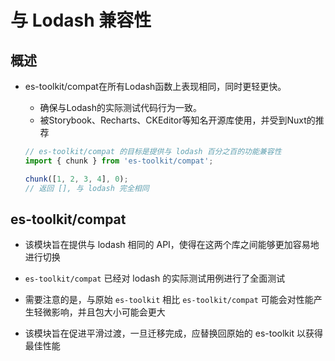 # 与 Lodash 兼容性

## 概述

+ es-toolkit/compat在所有Lodash函数上表现相同，同时更轻更快。

  + 确保与Lodash的实际测试代码行为一致。
  + 被Storybook、Recharts、CKEditor等知名开源库使用，并受到Nuxt的推荐

  ```js
  // es-toolkit/compat 的目标是提供与 lodash 百分之百的功能兼容性
  import { chunk } from 'es-toolkit/compat';

  chunk([1, 2, 3, 4], 0);
  // 返回 [], 与 lodash 完全相同
  ```

## es-toolkit/compat

+ 该模块旨在提供与 lodash 相同的 API，使得在这两个库之间能够更加容易地进行切换

+ `es-toolkit/compat` 已经对 lodash 的实际测试用例进行了全面测试

+ 需要注意的是，与原始 `es-toolkit` 相比 `es-toolkit/compat` 可能会对性能产生轻微影响，并且包大小可能会更大
+ 该模块旨在促进平滑过渡，一旦迁移完成，应替换回原始的 es-toolkit 以获得最佳性能

